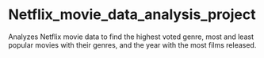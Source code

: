 # Netflix_movie_data_analysis_project
Analyzes Netflix movie data to find the highest voted genre, most and least popular movies with their genres, and the year with the most films released.
